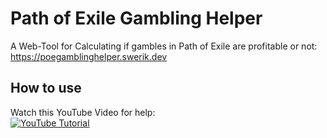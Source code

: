 ﻿# Path of Exile Gambling Helper

A Web-Tool for Calculating if gambles in Path of Exile are profitable or not: https://poegamblinghelper.swerik.dev

## How to use

Watch this YouTube Video for help:  
[![YouTube Tutorial](https://img.youtube.com/vi/gyTpEz3Lm3k/0.jpg)](https://www.youtube.com/watch?v=gyTpEz3Lm3k)

